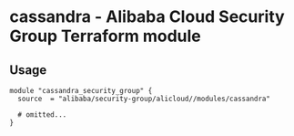 # cassandra - Alibaba Cloud Security Group Terraform module

## Usage

```hcl
module "cassandra_security_group" {
  source  = "alibaba/security-group/alicloud//modules/cassandra"

  # omitted...
}
```

<!-- BEGINNING OF PRE-COMMIT-TERRAFORM DOCS HOOK -->
<!-- END OF PRE-COMMIT-TERRAFORM DOCS HOOK -->
